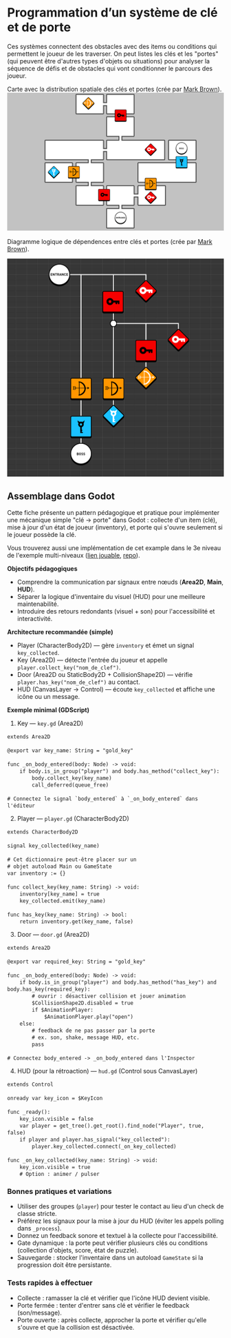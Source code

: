 # Programmation d’un système de clé et de porte

Ces systèmes connectent des obstacles avec des items ou conditions qui permettent le joueur de les traverser. On peut listes les clés et les "portes" (qui peuvent être d'autres types d'objets ou situations) pour analyser la séquence de défis et de obstacles qui vont conditionner le parcours des joueur.

Carte avec la distribution spatiale des clés et portes (crée par [Mark Brown](https://www.patreon.com/posts/how-my-boss-key-13801754)).
![Carte](image.png)

Diagramme logique de dépendences entre clés et portes (crée par [Mark Brown](https://www.patreon.com/posts/how-my-boss-key-13801754)).

![Diagramme](image-1.png)

<!--
Aussi connus comme *lock-and-key*, ce type de système est utilisé pour créer des objectifs variés dans les jeux. 

- [ ] Montrer le diagramme de Zelda
-->

## Assemblage dans Godot

Cette fiche présente un pattern pédagogique et pratique pour implémenter une mécanique simple "clé → porte" dans Godot : collecte d'un item (clé), mise à jour d'un état de joueur (inventory), et porte qui s'ouvre seulement si le joueur possède la clé.

Vous trouverez aussi une implémentation de cet example dans le 3e niveau de l'exemple multi-niveaux ([lien jouable](https://egl-edu.github.io/exemple--multi-niveaux/), [repo](https://github.com/egl-edu/exemple--multi-niveaux)).

**Objectifs pédagogiques**
- Comprendre la communication par signaux entre nœuds (**Area2D**, **Main**, **HUD**).
- Séparer la logique d'inventaire du visuel (HUD) pour une meilleure maintenabilité.
- Introduire des retours redondants (visuel + son) pour l'accessibilité et interactivité.

**Architecture recommandée (simple)**
- Player (CharacterBody2D) — gère `inventory` et émet un signal `key_collected`.
- Key (Area2D) — détecte l'entrée du joueur et appelle `player.collect_key("nom_de_clef")`.
- Door (Area2D ou StaticBody2D + CollisionShape2D) — vérifie `player.has_key("nom_de_clef")` au contact.
- HUD (CanvasLayer → Control) — écoute `key_collected` et affiche une icône ou un message.

**Exemple minimal (GDScript)**

1) Key — `key.gd` (Area2D)

```gdscript
extends Area2D

@export var key_name: String = "gold_key"

func _on_body_entered(body: Node) -> void:
    if body.is_in_group("player") and body.has_method("collect_key"):
        body.collect_key(key_name)
        call_deferred(queue_free)

# Connectez le signal `body_entered` à `_on_body_entered` dans l'éditeur
```

2) Player — `player.gd` (CharacterBody2D)

```gdscript
extends CharacterBody2D

signal key_collected(key_name)

# Cet dictionnaire peut-être placer sur un 
# objet autoload Main ou GameState
var inventory := {}

func collect_key(key_name: String) -> void:
    inventory[key_name] = true
    key_collected.emit(key_name)

func has_key(key_name: String) -> bool:
    return inventory.get(key_name, false)
```

3) Door — `door.gd` (Area2D)

```gdscript
extends Area2D

@export var required_key: String = "gold_key"

func _on_body_entered(body: Node) -> void:
    if body.is_in_group("player") and body.has_method("has_key") and body.has_key(required_key):
        # ouvrir : désactiver collision et jouer animation
        $CollisionShape2D.disabled = true
        if $AnimationPlayer:
            $AnimationPlayer.play("open")
    else:
        # feedback de ne pas passer par la porte 
        # ex. son, shake, message HUD, etc.
        pass

# Connectez body_entered -> _on_body_entered dans l'Inspector
```

4) HUD (pour la rétroaction) — `hud.gd` (Control sous CanvasLayer)

```gdscript
extends Control

onready var key_icon = $KeyIcon

func _ready():
    key_icon.visible = false
    var player = get_tree().get_root().find_node("Player", true, false)
    if player and player.has_signal("key_collected"):
        player.key_collected.connect(_on_key_collected)

func _on_key_collected(key_name: String) -> void:
    key_icon.visible = true
    # Option : animer / pulser
```

### Bonnes pratiques et variations

- Utiliser des groupes (`player`) pour tester le contact au lieu d'un check de classe stricte.
- Préférez les signaux pour la mise à jour du HUD (éviter les appels polling dans `_process`).
- Donnez un feedback sonore et textuel à la collecte pour l'accessibilité.
- Gate dynamique : la porte peut vérifier plusieurs clés ou conditions (collection d'objets, score, état de puzzle).
- Sauvegarde : stocker l'inventaire dans un autoload `GameState` si la progression doit être persistante.

### Tests rapides à effectuer

- Collecte : ramasser la clé et vérifier que l'icône HUD devient visible.
- Porte fermée : tenter d'entrer sans clé et vérifier le feedback (son/message).
- Porte ouverte : après collecte, approcher la porte et vérifier qu'elle s'ouvre et que la collision est désactivée.
